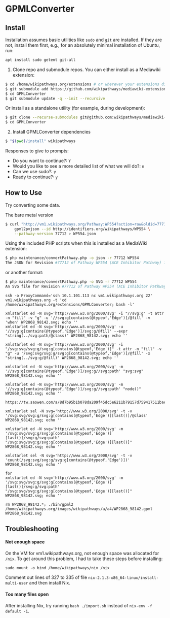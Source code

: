 # GPMLConverter

## Install

Installation assumes basic utilities like `sudo` and `git` are installed. If they are not, install them first, e.g., for an absolutely minimal installation of Ubuntu, run:

```sh
apt install sudo getent git-all
```

1. Clone repo and submodule repos. You can either install as a Mediawiki extension:

```sh
$ cd /home/wikipathways.org/extensions # or wherever your extensions directory is located
$ git submodule add https://github.com/wikipathways/mediawiki-extensions-WikiPathways-GPMLConverter.git GPMLConverter
$ cd GPMLConverter
$ git submodule update -q --init --recursive
```

Or install as a standalone utility (for example, during development):

```sh
$ git clone --recurse-submodules git@github.com:wikipathways/mediawiki-extensions-WikiPathways-GPMLConverter.git GPMLConverter
$ cd GPMLConverter
```

2. Install GPMLConverter dependencies

```sh
$ "$(pwd)/install" wikipathways
```

Responses to give to prompts:
* Do you want to continue?: `Y`
* Would you like to see a more detailed list of what we will do?: `n`
* Can we use sudo?: `y`
* Ready to continue?: `y`

## How to Use
Try converting some data.

The bare metal version
```sh
$ curl "http://vm1.wikipathways.org/Pathway:WP554?action=raw&oldid=77712" | \
	gpml2pvjson --id http://identifiers.org/wikipathways/WP554 \
	--pathway-version 77712 > WP554.json
```

Using the included PHP scripts when this is installed as a MediaWiki extension:
``` sh
$ php maintenance/convertPathway.php -o json -r 77712 WP554
The JSON for Revision #77712 of Pathway WP554 (ACE Inhibitor Pathway) is stored at WP554.json
```

or another format:
``` sh
$ php maintenance/convertPathway.php -o SVG -r 77712 WP554
An SVG file for Revision #77712 of Pathway WP554 (ACE Inhibitor Pathway) stored at WP554.svg
```

```
ssh -o ProxyCommand='ssh 10.1.101.113 nc vm1.wikipathways.org 22' vm1.wikipathways.org -t 'cd /home/wikipathways.org/extensions/GPMLConverter; bash -l'
```

```
xmlstarlet ed -N svg='http://www.w3.org/2000/svg' -i "//svg:g" -t attr -n "fill" -v "g" -u '//svg:g[contains(@typeof,'Edge')]/@fill' -v 'when' WP2868_98142.svg; echo ''
xmlstarlet ed -N svg='http://www.w3.org/2000/svg' -u '//svg:g[contains(@typeof,'Edge')]/svg:g/@fill' --expr "string(../svg:path/@class)" WP2868_98142.svg; echo ''

xmlstarlet ed -N svg='http://www.w3.org/2000/svg' -i "/svg:svg/svg:g/svg:g[contains(@typeof,'Edge')]" -t attr -n "fill" -v "g" -u '/svg:svg/svg:g/svg:g[contains(@typeof,'Edge')]/@fill' -x "string(../svg:g/@fill)" WP2868_98142.svg; echo ''

xmlstarlet ed -N svg='http://www.w3.org/2000/svg' -m '//svg:g[contains(@typeof,'Edge')]/svg:g//svg:path' "svg:svg" WP2868_98142.svg; echo ''

xmlstarlet ed -N svg='http://www.w3.org/2000/svg' -m '//svg:g[contains(@typeof,'Edge')]/svg:g//svg:path' "node()" WP2868_98142.svg; echo ''

https://tw.saowen.com/a/8d7b95b1b078da209f45dc5e6211b79157d759417511baeaf2bf8623599e7d91

xmlstarlet sel -N svg='http://www.w3.org/2000/svg' -t -v '/svg:svg/svg:g/svg:g[contains(@typeof,'Edge')][last()]/@class' WP2868_98142.svg; echo ''

xmlstarlet ed -N svg='http://www.w3.org/2000/svg' -m '/svg:svg/svg:g/svg:g[contains(@typeof,'Edge')][last()]/svg:g/svg:path' "/svg:svg/svg:g/svg:g[contains(@typeof,'Edge')][last()]" WP2868_98142.svg; echo ''

xmlstarlet sel -N svg='http://www.w3.org/2000/svg' -t -v 'count(/svg:svg/svg:g/svg:g[contains(@typeof,'Edge')])' WP2868_98142.svg; echo ''

for 
xmlstarlet ed -N svg='http://www.w3.org/2000/svg' -m '/svg:svg/svg:g/svg:g[contains(@typeof,'Edge')][last()]/svg:g/svg:path' "/svg:svg/svg:g/svg:g[contains(@typeof,'Edge')][last()]" WP2868_98142.svg; echo ''

rm WP2868_98142.*; ./bin/gpml2 /home/wikipathways.org/images/wikipathways/a/a4/WP2868_98142.gpml WP2868_98142.svg
```

## Troubleshooting

#### Not enough space

On the VM for vm1.wikipathways.org, not enough space was allocated for `/nix`.
To get around this problem, I had to take these steps before installing:

```
sudo mount -o bind /home/wikipathways/nix /nix
```

Comment out lines of 327 to 335 of file `nix-2.1.3-x86_64-linux/install-multi-user`
and then install Nix.

#### Too many files open

After installing Nix, try running `bash ./import.sh` instead of `nix-env -f default -i`.
